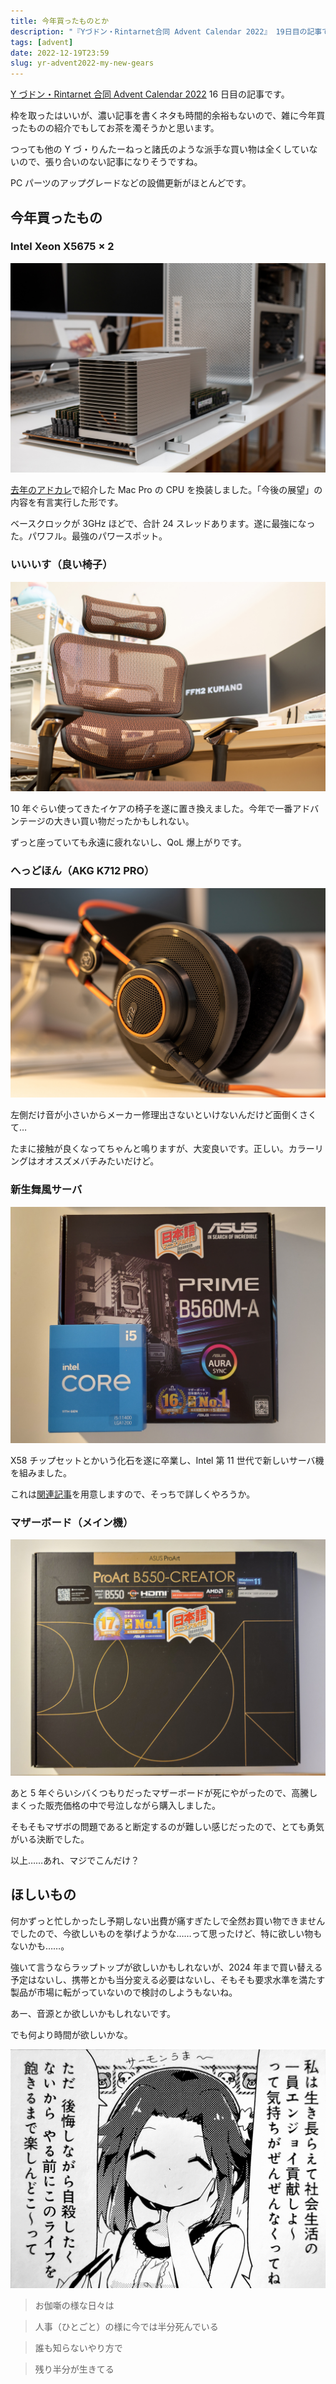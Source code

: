 ```yaml
---
title: 今年買ったものとか
description: "『Yづドン・Rintarnet合同 Advent Calendar 2022』 19日目の記事です。"
tags: [advent]
date: 2022-12-19T23:59
slug: yr-advent2022-my-new-gears
---
```


[Y づドン・Rintarnet 合同 Advent Calendar 2022](https://adventar.org/calendars/7442) 16 日目の記事です。

枠を取ったはいいが、濃い記事を書くネタも時間的余裕もないので、雑に今年買ったものの紹介でもしてお茶を濁そうかと思います。

つっても他の Y づ・りんたーねっと諸氏のような派手な買い物は全くしていないので、張り合いのない記事になりそうですね。

PC パーツのアップグレードなどの設備更新がほとんどです。

<!-- truncate -->

## 今年買ったもの

### Intel Xeon X5675 × 2

![ ](img/img_01.jpg)

[去年のアドカレ](/yt-advent2021-macpro/)で紹介した Mac Pro の CPU を換装しました。「今後の展望」の内容を有言実行した形です。

ベースクロックが 3GHz ほどで、合計 24 スレッドあります。遂に最強になった。パワフル。最強のパワースポット。

### いいいす（良い椅子）

![ ](img/img_02.jpg)

10 年ぐらい使ってきたイケアの椅子を遂に置き換えました。今年で一番アドバンテージの大きい買い物だったかもしれない。

ずっと座っていても永遠に疲れないし、QoL 爆上がりです。

### へっどほん（AKG K712 PRO）

![ ](img/img_03.jpg)

左側だけ音が小さいからメーカー修理出さないといけないんだけど面倒くさくて…

たまに接触が良くなってちゃんと鳴りますが、大変良いです。正しい。カラーリングはオオスズメバチみたいだけど。

### 新生舞風サーバ

![ ](img/img_04.jpg)

X58 チップセットとかいう化石を遂に卒業し、Intel 第 11 世代で新しいサーバ機を組みました。

これは[関連記事](/yr-advent2022-maikaze-reborn/)を用意しますので、そっちで詳しくやろうか。

### マザーボード（メイン機）

![ ](img/img_05.jpg)

あと 5 年ぐらいシバくつもりだったマザーボードが死にやがったので、高騰しまくった販売価格の中で号泣しながら購入しました。

そもそもマザボの問題であると断定するのが難しい感じだったので、とても勇気がいる決断でした。

以上……あれ、マジでこんだけ？

## ほしいもの

何かずっと忙しかったし予期しない出費が痛すぎたしで全然お買い物できませんでしたので、今欲しいものを挙げようかな……って思ったけど、特に欲しい物もないかも……。

強いて言うならラップトップが欲しいかもしれないが、2024 年まで買い替える予定はないし、携帯とかも当分変える必要はないし、そもそも要求水準を満たす製品が市場に転がっていないので検討のしようもないね。

あー、音源とか欲しいかもしれないです。

でも何より時間が欲しいかな。

![ ](img/img_06.jpg)

> お伽噺の様な日々は

> 人事（ひとごと）の様に今では半分死んでいる

> 誰も知らないやり方で

> 残り半分が生きてる
